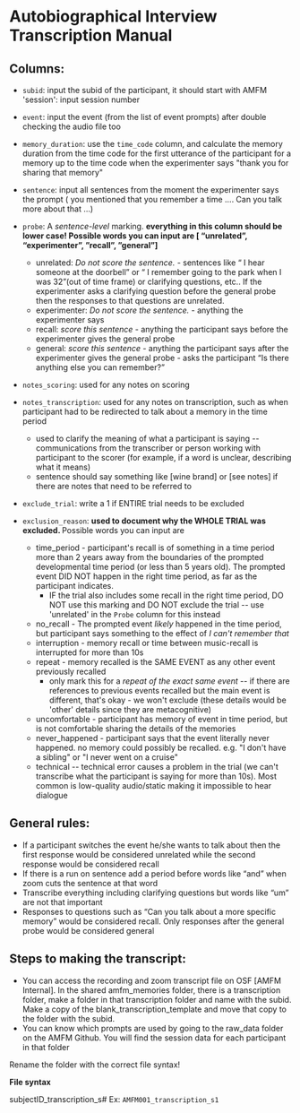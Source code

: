 # Autobiographical Interview Transcription Manual

## Columns: 
* `subid`: input the subid of the participant, it should start with AMFM
'session': input session number 
* `event`: input the event (from the list of event prompts) after double checking the audio file too
* `memory_duration`: use the `time_code` column, and calculate the memory duration from the time code for the first utterance of the participant for a memory up to the time code when the experimenter says "thank you for sharing that memory"
* `sentence`: input all sentences from the moment the experimenter says the prompt ( you mentioned that you remember a time …. Can you talk more about that …)
* `probe`: A *sentence-level* marking. <strong> everything in this column should be lower case! Possible words you can input are [ “unrelated”, “experimenter”, ”recall”, ”general”] </strong>
  - unrelated: *Do not score the sentence.* - sentences like “ I hear someone at the doorbell” or “ I remember going to the park when I was 32”(out of time frame) or clarifying questions, etc.. If the experimenter asks a clarifying question before the general probe then the responses to that questions are unrelated. 
  - experimenter: *Do not score the sentence.* - anything the experimenter says
  - recall: *score this sentence* - anything the participant says before the experimenter gives the general probe
  - general: *score this sentence* - anything the participant says after the experimenter gives the general probe - asks the participant “Is there anything else you can remember?”

* `notes_scoring`: used for any notes on scoring
* `notes_transcription`: used for any notes on transcription, such as when participant had to be redirected to talk about a memory in the time period
  * used to clarify the meaning of what a participant is saying -- communications from the transcriber or person working with participant to the scorer (for example, if a word is unclear, describing what it means)
  * sentence should say something like [wine brand] or [see notes] if there are notes that need to be referred to 

* `exclude_trial`: write a 1 if ENTIRE trial needs to be excluded
* `exclusion_reason`: <strong> used to document why the WHOLE TRIAL was excluded. </strong> Possible words you can input are 
  * time_period - participant's recall is of something in a time period more than 2 years away from the boundaries of the prompted developmental time period (or less than 5 years old). The prompted event DID NOT happen in the right time period, as far as the participant indicates. 
    * IF the trial also includes some recall in the right time period, DO NOT use this marking and DO NOT exclude the trial -- use 'unrelated' in the `Probe` column for this instead
  * no_recall - The prompted event *likely* happened in the time period, but participant says something to the effect of *I can't remember that*
  * interruption - memory recall or time between music-recall is interrupted for more than 10s
  * repeat - memory recalled is the SAME EVENT as any other event previously recalled
    * only mark this for a *repeat of the exact same event* -- if there are references to previous events recalled but the main event is different, that's okay - we won't exclude (these details would be 'other' details since they are metacognitive)
  * uncomfortable - participant has memory of event in time period, but is not comfortable sharing the details of the memories
  * never_happened - participant says that the event literally never happened. no memory could possibly be recalled. e.g. "I don't have a sibling" or "I never went on a cruise" 
  * technical -- technical error causes a problem in the trial (we can't transcribe what the participant is saying for more than 10s). Most common is low-quality audio/static making it impossible to hear dialogue

## General rules:
* If a participant switches the event he/she wants to talk about then the first response would be considered unrelated while the second response would be considered recall 
* If there is a run on sentence add a period before words like “and” when zoom cuts the sentence at that word 
* Transcribe everything including clarifying questions but words like “um” are not that important
* Responses to questions such as “Can you talk about a more specific memory” would be considered recall. Only responses after the general probe would be considered general

## Steps to making the transcript:
* You can access the recording and zoom transcript file on OSF [AMFM Internal].  In the shared amfm_memories folder, there is a transcription folder, make a folder in that transcription folder and name with the subid. Make a copy of the blank_transcription_template and move that copy to the folder with the subid. 
* You can know which prompts are used by going to the raw_data folder on the AMFM Github. You will find the session data for each participant in that folder  

Rename the folder with the correct file syntax!

<strong> File syntax </strong>

subjectID_transcription_s#
Ex: `AMFM001_transcription_s1`




